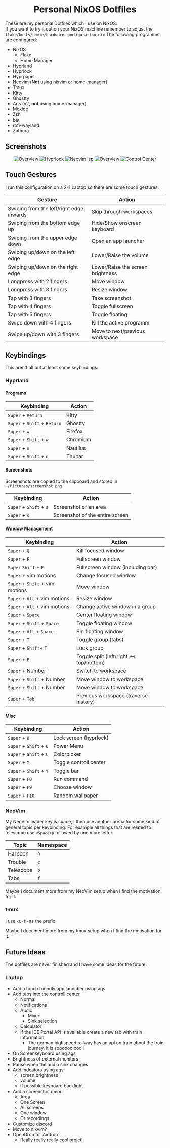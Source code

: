 <div align="center">

# Personal NixOS Dotfiles

</div>

These are my personal Dotfiles which I use on NixOS.  
If you want to try it out on your NixOS machine remember to adjust the `flake/hosts/homie/hardware-configuration.nix`
The following programms are configured:

- NixOS
    - Flake
    - Home Manager
- Hyprland
- Hyprlock
- Hyprpaper
- Neovim (**Not** using nixvim or home-manager)
- Tmux
- Kitty
- Ghostty
- Ags (v2, **not** using home-manager)
- Moxide
- Zsh
- bat
- rofi-wayland
- Zathura

## Screenshots

<div align="center">

![Overview](./assets/overview2.png)
![Hyprlock](./assets/new-hyprlock.png)
![Neovim lsp](./assets/neovim.png)
![Overview](./assets/overview.png)
![Control Center](./assets/control-center.png)

</div>

## Touch Gestures

I run this configuration on a 2-1 Laptop so there are some touch gestures:

| Gesture                                  | Action                            |
| ---------------------------------------- | --------------------------------- |
| Swiping from the left/right edge inwards | Skip through workspaces           |
| Swiping from the bottom edge up          | Hide/Show onscreen keyboard       |
| Swiping from the upper edge down         | Open an app launcher              |
| Swiping up/down on the left edge         | Lower/Raise the volume            |
| Swiping up/down on the right edge        | Lower/Raise the screen brightness |
| Longpress with 2 fingers                 | Move window                       |
| Longpress with 3 fingers                 | Resize window                     |
| Tap with 3 fingers                       | Take screenshot                   |
| Tap with 4 fingers                       | Toggle fullscreen                 |
| Tap with 5 fingers                       | Toggle floating                   |
| Swipe down with 4 fingers                | Kill the active programm          |
| Swipe up/down with 3 fingers             | Move to next/previous workspace   |

## Keybindings

This aren't all but at least some keybindings:

### Hyprland

#### Programs

| Keybinding                   | Action          |
| ------------------           | --------------- |
| `Super` + `Return`           | Kitty           |
| `Super` + `Shift` + `Return` | Ghostty         |
| `Super` + `w`                | Firefox         |
| `Super` + `Shift` + `w`      | Chromium        |
| `Super` + `n`                | Nautilus        |
| `Super` + `Shift` + `n`      | Thunar          |

#### Screenshots

Screenshots are copied to the clipboard and stored in `~/Pictures/screenshot.png`

| Keybinding              | Action                          |
| ----------------------- | ------------------------------- |
| `Super` + `Shift` + `s` | Screenshot of an area           |
| `Super` + `s`           | Screenshot of the entire screen |

#### Window Management

| Keybinding                      | Action                                   |
| ------------------------------- | ---------------------------------------- |
| `Super` + `Q`                   | Kill focused window                      |
| `Super` + `F`                   | Fullscreen window                        |
| `Super` `Shift` + `F`           | Fullscreen window (including bar)        |
| `Super` + vim motions           | Change focused window                    |
| `Super` + `Shift` + vim motions | Move window                              |
| `Super` + `Alt` + vim motions   | Resize window                            |
| `Super` + `Alt` + vim motions   | Change active window in a group          |
| `Super` + `Space`               | Center floating window                   |
| `Super` + `Shift` + `Space`     | Toggle floating window                   |
| `Super` + `Alt` + `Space`       | Pin floating window                      |
| `Super` + `T`                   | Toggle group (tabs)                      |
| `Super` + `Shift`+ `T`          | Lock group                               |
| `Super` + `E`                   | Toggle split (left/right <-> top/bottom) |
| `Super` + Number                | Switch to workspace                      |
| `Super` + `Shift` + Number      | Move window to workspace                 |
| `Super` + `Shift` + Number      | Move window to workspace                 |
| `Super` + `Tab`                 | Previous workspace (traverse history)    |

#### Misc

| Keybinding                      | Action                          |
| ------------------------------- | ------------------------------- |
| `Super` + `U`                   | Lock screen (hyprlock)          |
| `Super` + `Shift` + `U`         | Power Menu                      |
| `Super` + `Shift` + `C`         | Colorpicker                     |
| `Super` + `Y`                   | Toggle controll center          |
| `Super` + `Shift` + `Y`         | Toggle bar                      |
| `Super` + `F8`                  | Run command                     |
| `Super` + `F9`                  | Choose window                   |
| `Super` + `F10`                 | Random wallpaper                |

### NeoVim

My NeoVim leader key is space, I then use another prefix for some kind of general topic per keybinding:
For example all things that are related to telescope use `<Space>p` followed by one more letter.

| Topic     | Namespace |
| --------- | --------- |
| Harpoon   | `h`       |
| Trouble   | `e`       |
| Telescope | `p`       |
| Tabs      | `f`       |

Maybe I document more from my NeoVim setup when I find the motivation for it.

### tmux

I use `<C-f>` as the prefix

Maybe I document more from my tmux setup when I find the motivation for it.

## Future Ideas

The dotfiles are never finished and I have some ideas for the future:

### Laptop

- Add a touch friendly app launcher using ags
- Add tabs into the controll center
    - Normal
    - Notifications
    - Audio
        - Mixer
        - Sink selection
    - Calculator
    - If the ICE Portal API is available create a new tab with train information
        - The german highspeed railway has an api on train about the train journey, it is soooooo cool!
- On Screenkeyboard using ags
- Brightness of external monitors
- Pause when the audio sink changes
- Add indcators using ags
    - screen brightness
    - volume
    - if possible keyboard backlight
- Add a screenshot menu
    - Area
    - One Screen
    - All screens
    - One window
    - Or recordings
- Customize discord
- Move to nixvim?
- OpenDrop for Airdrop
    - Really really really cool projct!
